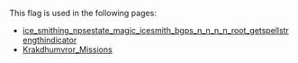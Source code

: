 This flag is used in the following pages:
 - [ice_smithing_npsestate_magic_icesmith_bgps_n_n_n_n_root_getspellstrengthindicator](../events/ice_smithing_npsestate_magic_icesmith_bgps_n_n_n_n_root_getspellstrengthindicator.md)
 - [Krakdhumvror_Missions](../missions/Krakdhumvror_Missions.md)
